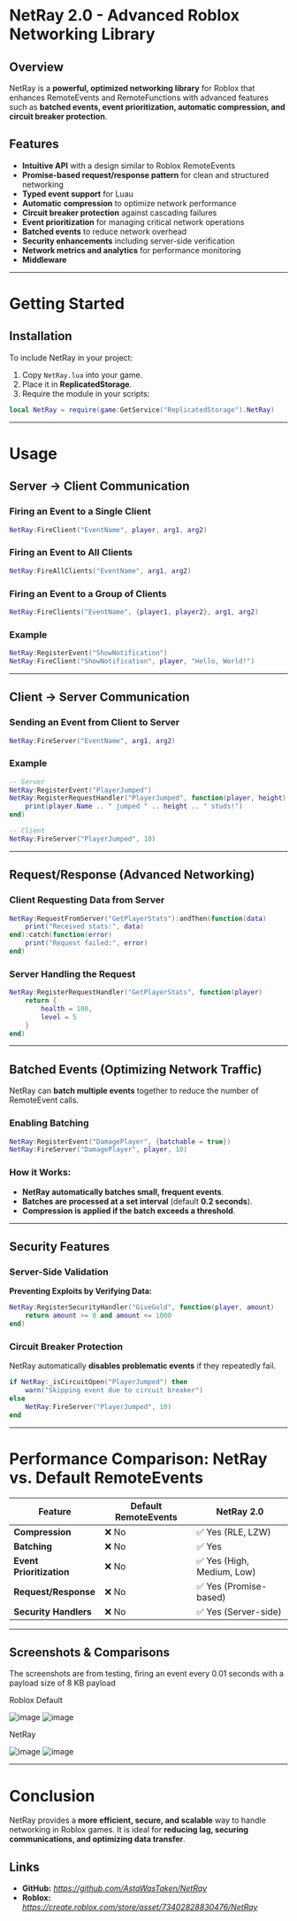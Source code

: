 # NetRay 2.0 - Advanced Roblox Networking Library

## Overview
NetRay is a **powerful, optimized networking library** for Roblox that enhances RemoteEvents and RemoteFunctions with advanced features such as **batched events, event prioritization, automatic compression, and circuit breaker protection**.

## Features
- **Intuitive API** with a design similar to Roblox RemoteEvents
- **Promise-based request/response pattern** for clean and structured networking
- **Typed event support** for Luau
- **Automatic compression** to optimize network performance
- **Circuit breaker protection** against cascading failures
- **Event prioritization** for managing critical network operations
- **Batched events** to reduce network overhead
- **Security enhancements** including server-side verification
- **Network metrics and analytics** for performance monitoring
- **Middleware** 
---

# Getting Started

## Installation
To include NetRay in your project:
1. Copy `NetRay.lua` into your game.
2. Place it in **ReplicatedStorage**.
3. Require the module in your scripts:

```lua
local NetRay = require(game:GetService("ReplicatedStorage").NetRay)
```

---

# Usage

## Server -> Client Communication
### Firing an Event to a Single Client
```lua
NetRay:FireClient("EventName", player, arg1, arg2)
```
### Firing an Event to All Clients
```lua
NetRay:FireAllClients("EventName", arg1, arg2)
```
### Firing an Event to a Group of Clients
```lua
NetRay:FireClients("EventName", {player1, player2}, arg1, arg2)
```
### Example
```lua
NetRay:RegisterEvent("ShowNotification")
NetRay:FireClient("ShowNotification", player, "Hello, World!")
```

---

## Client -> Server Communication
### Sending an Event from Client to Server
```lua
NetRay:FireServer("EventName", arg1, arg2)
```
### Example
```lua
-- Server
NetRay:RegisterEvent("PlayerJumped")
NetRay:RegisterRequestHandler("PlayerJumped", function(player, height)
    print(player.Name .. " jumped " .. height .. " studs!")
end)

-- Client
NetRay:FireServer("PlayerJumped", 10)
```

---

## Request/Response (Advanced Networking)
### Client Requesting Data from Server
```lua
NetRay:RequestFromServer("GetPlayerStats"):andThen(function(data)
    print("Received stats:", data)
end):catch(function(error)
    print("Request failed:", error)
end)
```
### Server Handling the Request
```lua
NetRay:RegisterRequestHandler("GetPlayerStats", function(player)
    return {
        health = 100,
        level = 5
    }
end)
```

---

## Batched Events (Optimizing Network Traffic)
NetRay can **batch multiple events** together to reduce the number of RemoteEvent calls.
### Enabling Batching
```lua
NetRay:RegisterEvent("DamagePlayer", {batchable = true})
NetRay:FireServer("DamagePlayer", player, 10)
```
### How it Works:
- **NetRay automatically batches small, frequent events**.
- **Batches are processed at a set interval** (default **0.2 seconds**).
- **Compression is applied if the batch exceeds a threshold**.

---

## Security Features
### Server-Side Validation
**Preventing Exploits by Verifying Data:**
```lua
NetRay:RegisterSecurityHandler("GiveGold", function(player, amount)
    return amount >= 0 and amount <= 1000
end)
```
### Circuit Breaker Protection
NetRay automatically **disables problematic events** if they repeatedly fail.
```lua
if NetRay:_isCircuitOpen("PlayerJumped") then
    warn("Skipping event due to circuit breaker")
else
    NetRay:FireServer("PlayerJumped", 10)
end
```

---

# Performance Comparison: NetRay vs. Default RemoteEvents
| Feature | Default RemoteEvents | NetRay 2.0 |
|---------|----------------------|------------|
| **Compression** | ❌ No | ✅ Yes (RLE, LZW) |
| **Batching** | ❌ No | ✅ Yes |
| **Event Prioritization** | ❌ No | ✅ Yes (High, Medium, Low) |
| **Request/Response** | ❌ No | ✅ Yes (Promise-based) |
| **Security Handlers** | ❌ No | ✅ Yes (Server-side) |

---

## Screenshots & Comparisons

The screenshots are from testing, firing an event every 0.01 seconds with a payload size of 8 KB payload

Roblox Default

![image](https://github.com/user-attachments/assets/fe7b59f6-153d-400e-83a0-17f56e1519e4)
![image](https://github.com/user-attachments/assets/23602cf2-023f-4347-a86c-7f78611a3bff)

NetRay

![image](https://github.com/user-attachments/assets/aab607b8-d995-4b08-89e7-0e63484198ba)
![image](https://github.com/user-attachments/assets/c728375c-c6c6-4142-8e8f-4874b237c380)


---

# Conclusion
NetRay provides a **more efficient, secure, and scalable** way to handle networking in Roblox games. It is ideal for **reducing lag, securing communications, and optimizing data transfer**.

## Links
- **GitHub:** *https://github.com/AstaWasTaken/NetRay*
- **Roblox:** *https://create.roblox.com/store/asset/73402828830476/NetRay*
